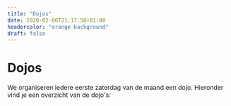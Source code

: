 ```yaml
---
title: "Dojos"
date: 2020-02-06T21:17:58+01:00
headercolor: "orange-background"
draft: false
---
```


# Dojos

We organiseren iedere eerste zaterdag van de maand een dojo. Hieronder vind je een overzicht van de dojo's: